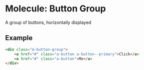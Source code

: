 # Molecule: Button Group

A group of buttons, horizontally displayed

## Example

```html
<div class="m-button-group">
	<a href="#" class="a-button a-button--primary">Click</a>
	<a href="#" class="a-button">Me</a>
</div>
```
